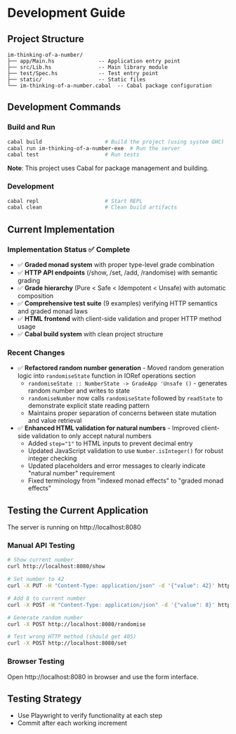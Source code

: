 # Development Guide

## Project Structure
```
im-thinking-of-a-number/
├── app/Main.hs              -- Application entry point
├── src/Lib.hs               -- Main library module 
├── test/Spec.hs             -- Test entry point
├── static/                  -- Static files
└── im-thinking-of-a-number.cabal  -- Cabal package configuration
```

## Development Commands

### Build and Run
```bash
cabal build                    # Build the project (using system GHC)
cabal run im-thinking-of-a-number-exe  # Run the server
cabal test                     # Run tests
```

**Note**: This project uses Cabal for package management and building.

### Development
```bash
cabal repl                     # Start REPL
cabal clean                    # Clean build artifacts
```

## Current Implementation

### Implementation Status ✅ Complete
- ✅ **Graded monad system** with proper type-level grade combination
- ✅ **HTTP API endpoints** (/show, /set, /add, /randomise) with semantic grading
- ✅ **Grade hierarchy** (Pure < Safe < Idempotent < Unsafe) with automatic composition
- ✅ **Comprehensive test suite** (9 examples) verifying HTTP semantics and graded monad laws
- ✅ **HTML frontend** with client-side validation and proper HTTP method usage
- ✅ **Cabal build system** with clean project structure

### Recent Changes
- ✅ **Refactored random number generation** - Moved random generation logic into `randomiseState` function in IORef operations section
  - `randomiseState :: NumberState -> GradeApp 'Unsafe ()` - generates random number and writes to state
  - `randomiseNumber` now calls `randomiseState` followed by `readState` to demonstrate explicit state reading pattern
  - Maintains proper separation of concerns between state mutation and value retrieval
- ✅ **Enhanced HTML validation for natural numbers** - Improved client-side validation to only accept natural numbers
  - Added `step="1"` to HTML inputs to prevent decimal entry
  - Updated JavaScript validation to use `Number.isInteger()` for robust integer checking
  - Updated placeholders and error messages to clearly indicate "natural number" requirement
  - Fixed terminology from "indexed monad effects" to "graded monad effects"

## Testing the Current Application

The server is running on http://localhost:8080

### Manual API Testing
```bash
# Show current number
curl http://localhost:8080/show

# Set number to 42
curl -X PUT -H "Content-Type: application/json" -d '{"value": 42}' http://localhost:8080/set

# Add 8 to current number
curl -X POST -H "Content-Type: application/json" -d '{"value": 8}' http://localhost:8080/add

# Generate random number
curl -X POST http://localhost:8080/randomise

# Test wrong HTTP method (should get 405)
curl -X POST http://localhost:8080/set
```

### Browser Testing
Open http://localhost:8080 in browser and use the form interface.

## Testing Strategy
- Use Playwright to verify functionality at each step
- Commit after each working increment
